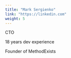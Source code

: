 ```yaml
---
title: "Mark Sergienko"
link: "https://linkedin.com"
weight: 5
---
```

CTO

18 years dev experience

Founder of MethodExists
